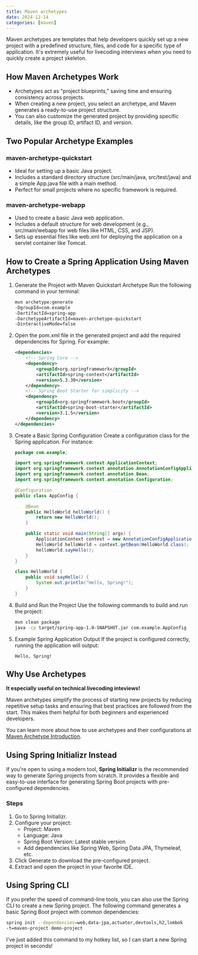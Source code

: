 ```yaml
---
title: Maven archetypes
date: 2024-12-14
categories: [maven]
---
```


Maven archetypes are templates that help developers quickly set up a new project with a predefined structure, files, and code for a specific type of application.
It's extremely useful for livecoding interviews when you need to quickly create a project skeleton.

<!--more-->

## How Maven Archetypes Work

- Archetypes act as "project blueprints," saving time and ensuring consistency across projects.
- When creating a new project, you select an archetype, and Maven generates a ready-to-use project structure.
- You can also customize the generated project by providing specific details, like the group ID, artifact ID, and version.

## Two Popular Archetype Examples

### maven-archetype-quickstart

- Ideal for setting up a basic Java project.
- Includes a standard directory structure (src/main/java, src/test/java) and a simple App.java file with a main method.
- Perfect for small projects where no specific framework is required.

### maven-archetype-webapp

- Used to create a basic Java web application.
- Includes a default structure for web development (e.g., src/main/webapp for web files like HTML, CSS, and JSP).
- Sets up essential files like web.xml for deploying the application on a servlet container like Tomcat.

## How to Create a Spring Application Using Maven Archetypes

1. Generate the Project with Maven Quickstart Archetype Run the following command in your terminal:

    ```bash
    mvn archetype:generate 
    -DgroupId=com.example 
    -DartifactId=spring-app 
    -DarchetypeArtifactId=maven-archetype-quickstart 
    -DinteractiveMode=false
    ```

2. Open the pom.xml file in the generated project and add the required dependencies for Spring. For example:

    ```xml
    <dependencies>
        <!-- Spring Core -->
        <dependency>
            <groupId>org.springframework</groupId>
            <artifactId>spring-context</artifactId>
            <version>5.3.30</version>
        </dependency>
        <!-- Spring Boot Starter for simplicity -->
        <dependency>
            <groupId>org.springframework.boot</groupId>
            <artifactId>spring-boot-starter</artifactId>
            <version>3.1.5</version>
        </dependency>
    </dependencies>
    ```

3. Create a Basic Spring Configuration Create a configuration class for the Spring application. For instance:

    ```java
    package com.example;

    import org.springframework.context.ApplicationContext;
    import org.springframework.context.annotation.AnnotationConfigApplicationContext;
    import org.springframework.context.annotation.Bean;
    import org.springframework.context.annotation.Configuration;

    @Configuration
    public class AppConfig {

        @Bean
        public HelloWorld helloWorld() {
            return new HelloWorld();
        }

        public static void main(String[] args) {
            ApplicationContext context = new AnnotationConfigApplicationContext(AppConfig.class);
            HelloWorld helloWorld = context.getBean(HelloWorld.class);
            helloWorld.sayHello();
        }
    }

    class HelloWorld {
        public void sayHello() {
            System.out.println("Hello, Spring!");
        }
    }
    ```

4. Build and Run the Project Use the following commands to build and run the project:

    ```bash
    mvn clean package
    java -cp target/spring-app-1.0-SNAPSHOT.jar com.example.AppConfig
    ```

5. Example Spring Application Output
    If the project is configured correctly, running the application will output:

    ```plaintext
    Hello, Spring!
    ```

## Why Use Archetypes

**It especially useful on technical livecoding inteviews!**

Maven archetypes simplify the process of starting new projects by reducing repetitive setup tasks and ensuring that best practices are followed from the start. This makes them helpful for both beginners and experienced developers.

You can learn more about how to use archetypes and their configurations at [Maven Archetype Introduction](https://maven.apache.org/guides/introduction/introduction-to-archetypes.html).

## Using Spring Initializr Instead

If you're open to using a modern tool, **Spring Initializr** is the recommended way to generate Spring projects from scratch. It provides a flexible and easy-to-use interface for generating Spring Boot projects with pre-configured dependencies.

### Steps

1. Go to Spring Initializr.
2. Configure your project:
    - Project: Maven
    - Language: Java
    - Spring Boot Version: Latest stable version
    - Add dependencies like Spring Web, Spring Data JPA, Thymeleaf, etc.
3. Click Generate to download the pre-configured project.
4. Extract and open the project in your favorite IDE.

## Using Spring CLI

If you prefer the speed of command-line tools, you can also use the Spring CLI to create a new Spring project. The following command generates a basic Spring Boot project with common dependencies:

```bash
spring init --dependencies=web,data-jpa,actuator,devtools,h2,lombok 
-t=maven-project demo-project
```

I've just added this command to my hotkey list, so I can start a new Spring project in seconds!
